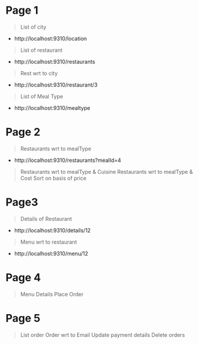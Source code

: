 # Page 1

> List of city
* http://localhost:9310/location
> List of restaurant
* http://localhost:9310/restaurants
> Rest wrt to city
* http://localhost:9310/restaurant/3
> List of Meal Type
* http://localhost:9310/mealtype


# Page 2

> Restaurants wrt to mealType
* http://localhost:9310/restaurants?mealId=4
> Restaurants wrt to mealType & Cuisine
> Restaurants wrt to mealType & Cost
> Sort on basis of price

# Page3

> Details of Restaurant
* http://localhost:9310/details/12
> Menu wrt to restaurant
* http://localhost:9310/menu/12


# Page 4
> Menu Details
> Place Order

# Page 5
> List order
> Order wrt to Email
> Update payment details
> Delete orders